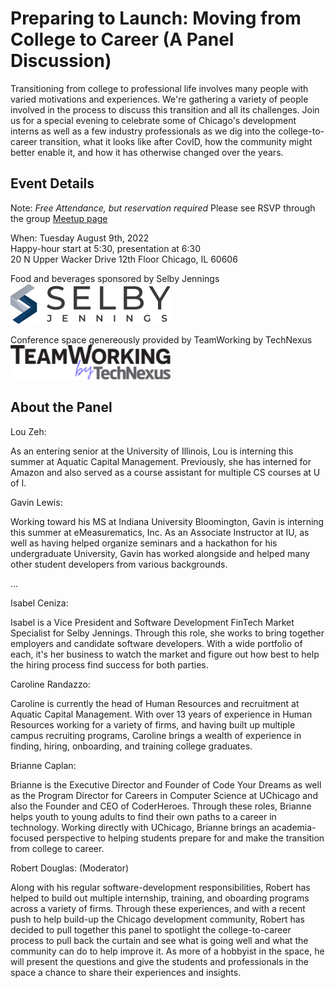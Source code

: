 # Preparing to Launch: Moving from College to Career (A Panel Discussion)

Transitioning from college to professional life involves many people with varied motivations 
and experiences. We're gathering a variety of people involved in the process to discuss this 
transition and all its challenges. Join us for a special evening to celebrate some of 
Chicago's development interns as well as a few industry professionals as we dig into the 
college-to-career transition, what it looks like after CovID, how the community might better 
enable it, and how it has otherwise changed over the years.

## Event Details

Note: *Free Attendance, but reservation required* Please see RSVP through the group [Meetup page]()

When: Tuesday August 9th, 2022  
Happy-hour start at 5:30, presentation at 6:30  
20 N Upper Wacker Drive
12th Floor
Chicago, IL 60606

Food and beverages sponsored by Selby Jennings  
[![Selby Jennings](../logos/selby_jennings_2022_small.png)](https://www.selbyjennings.com/?source=google.com)

Conference space genereously provided by TeamWorking by TechNexus  
[![TeamWorking by TechNexus](../logos/team_working_by_tech_nexus_2022_small.png)](https://teamworking.vc/)

## About the Panel

Lou Zeh:

As an entering senior at the University of Illinois, Lou is interning this summer at Aquatic 
Capital Management. Previously, she has interned for Amazon and also served as a course 
assistant for multiple CS courses at U of I.

Gavin Lewis:

Working toward his MS at Indiana University Bloomington, Gavin is interning this summer at 
eMeasurematics, Inc. As an Associate Instructor at IU, as well as having helped organize 
seminars and a hackathon for his undergraduate University, Gavin has worked alongside and 
helped many other student developers from various backgrounds.

...

Isabel Ceniza: 

Isabel is a Vice President and Software Development FinTech Market Specialist for Selby Jennings.
Through this role, she works to bring together employers and candidate software developers. 
With a wide portfolio of each, it's her business to watch the market and figure out how 
best to help the hiring process find success for both parties.

Caroline Randazzo: 

Caroline is currently the head of Human Resources and recruitment at Aquatic 
Capital Management. With over 13 years of experience in Human Resources working for a variety 
of firms, and having built up multiple campus recruiting programs, Caroline brings a 
wealth of experience in finding, hiring, onboarding, and training college graduates.

Brianne Caplan:

Brianne is the Executive Director and Founder of Code Your Dreams as well as the Program 
Director for Careers in Computer Science at UChicago and also the Founder and CEO of CoderHeroes. 
Through these roles, Brianne helps youth to young adults to find their own paths 
to a career in technology. Working directly with UChicago, Brianne brings an academia-focused 
perspective to helping students prepare for and make the transition from college to career.

Robert Douglas: (Moderator)

Along with his regular software-development responsibilities, Robert has helped to build out 
multiple internship, training, and oboarding programs across a variety of firms. Through 
these experiences, and with a recent push to help build-up the Chicago development community, 
Robert has decided to pull together this panel to spotlight the college-to-career process to 
pull back the curtain and see what is going well and what the community can do to help 
improve it. As more of a hobbyist in the space, he will present the questions and give the 
students and professionals in the space a chance to share their experiences and insights.

